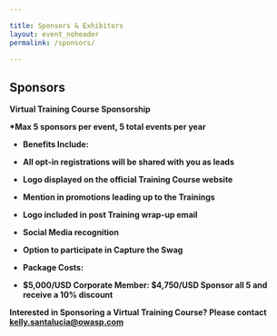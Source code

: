 ```yaml
---

title: Sponsors & Exhibitors
layout: event_noheader
permalink: /sponsors/

---
```


## Sponsors

<strong> Virtual Training Course Sponsorship
 
*Max 5 sponsors per event, 5 total events per year

* <strong> Benefits Include:
 * All opt-in registrations will be shared with you as leads
 * Logo displayed on the official Training Course website
 * Mention in promotions leading up to the Trainings
 * Logo included in post Training wrap-up email
 * Social Media recognition
 * Option to participate in Capture the Swag
 
* <strong> Package Costs:
 * $5,000/USD Corporate Member: $4,750/USD 
   **Sponsor all 5 and receive a 10% discount**


Interested in Sponsoring a Virtual Training Course? Please contact <kelly.santalucia@owasp.com> 


